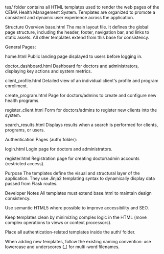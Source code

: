 tes/ folder contains all HTML templates used to render the web pages of the CEMA Health Management System.
Templates are organized to promote a consistent and dynamic user experience across the application.

Structure Overview
base.html
The main layout file. It defines the global page structure, including the header, footer, navigation bar, and links to static assets.
All other templates extend from this base for consistency.

General Pages:

home.html
Public landing page displayed to users before logging in.

doctor_dashboard.html
Dashboard for doctors and administrators, displaying key actions and system metrics.

client_profile.html
Detailed view of an individual client's profile and program enrollment.

create_program.html
Page for doctors/admins to create and configure new health programs.

register_client.html
Form for doctors/admins to register new clients into the system.

search_results.html
Displays results when a search is performed for clients, programs, or users.

Authentication Pages (auth/ folder):

login.html
Login page for doctors and administrators.

register.html
Registration page for creating doctor/admin accounts (restricted access).

Purpose
The templates define the visual and structural layer of the application.
They use Jinja2 templating syntax to dynamically display data passed from Flask routes.

Developer Notes
All templates must extend base.html to maintain design consistency.

Use semantic HTML5 where possible to improve accessibility and SEO.

Keep templates clean by minimizing complex logic in the HTML (move complex operations to views or context processors).

Place all authentication-related templates inside the auth/ folder.

When adding new templates, follow the existing naming convention: use lowercase and underscores (_) for multi-word filenames.


